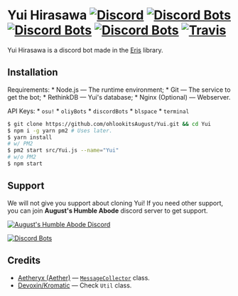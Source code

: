 # Yui Hirasawa [![Discord](https://discordapp.com/api/guilds/382725233695522816/embed.png?style=banner2)](https://discord.gg/xz3w7YG) [![Discord Bots](https://discordbots.org/api/widget/servers/412014529099333642.png)](https://discordbots.org/bot/412014529099333642) [![Discord Bots](https://discordbots.org/api/widget/status/412014529099333642.png)](https://discordbots.org/bot/412014529099333642) [![Discord Bots](https://discordbots.org/api/widget/owner/412014529099333642.png)](https://discordbots.org/bot/412014529099333642) [![Travis](https://img.shields.io/travis/ohlookitsAugust/Yui.svg?style=flat-square)](https://travis-ci.org/ohlookitsAugust/Yui)

Yui Hirasawa is a discord bot made in the [Eris](https://abal.moe/Eris) library.

## Installation
Requirements:
    * Node.js — The runtime environment;
    * Git — The service to get the bot;
    * RethinkDB — Yui's database;
    * Nginx (Optional) — Webserver.

API Keys:
    * `osu!`
    * `oliyBots`
    * `discordBots`
    * `blspace`
    * `terminal`

```sh
$ git clone https://github.com/ohlookitsAugust/Yui.git && cd Yui
$ npm i -g yarn pm2 # Uses later.
$ yarn install
# w/ PM2
$ pm2 start src/Yui.js --name="Yui"
# w/o PM2
$ npm start
```

## Support
We will not give you support about cloning Yui! If you need other support, you can join **August's Humble Abode** discord server to get support.

[![August's Humble Abode Discord](https://discordapp.com/api/guilds/382725233695522816/embed.png?style=banner2)](https://discord.gg/xz3w7YG)

[![Discord Bots](https://discordbots.org/api/widget/owner/412014529099333642.svg)](https://discordbots.org/bot/412014529099333642)

## Credits
* [Aetheryx (Aether)](https://github.com/Aetheryx) — [`MessageCollector`](https://github.com/ohlookitsAugust/Yui/blob/master/src/util/MessageCollector.js) class.
* [Devoxin/Kromatic](https://github.com/Devoxin) — Check `Util` class.